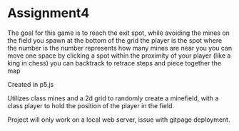 # Assignment4
The goal for this game is to reach the exit spot, while avoiding the mines on the field
you spawn at the bottom of the grid
the player is the spot where the number is 
the number represents how many mines are near you
you can move one space by clicking a spot within the proximity of your player (like a king in chess)
you can backtrack to retrace steps and piece together the map

Created in p5.js

Utilizes class mines and a 2d grid to randomly create a minefield, with a class player to hold the position of the player in the field.  

Project will only work on a local web server, issue with gitpage deployment.
